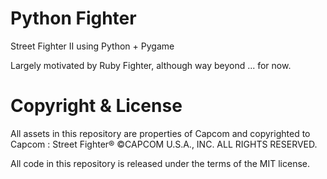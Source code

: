 # Python Fighter

Street Fighter II using Python + Pygame

Largely motivated by Ruby Fighter, although way beyond ... for now.

# Copyright & License

All assets in this repository are properties of Capcom and copyrighted
to Capcom : Street Fighter® ©CAPCOM U.S.A., INC. ALL RIGHTS RESERVED.

All code in this repository is released under the terms of the MIT license.
